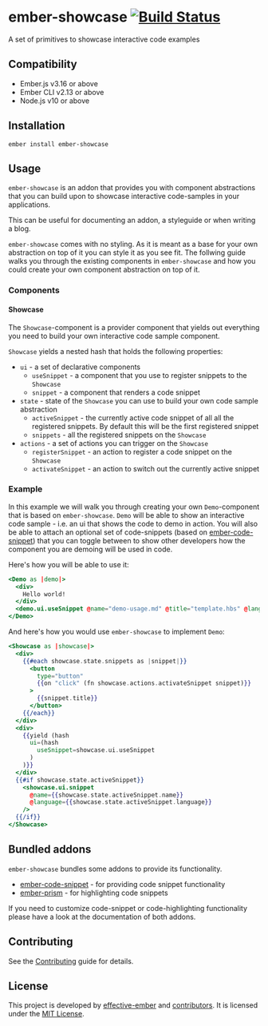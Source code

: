ember-showcase [![Build Status](https://travis-ci.org/effective-ember/ember-showcase.svg?branch=master)](https://travis-ci.org/effective-ember/ember-showcase)
==============================================================================

A set of primitives to showcase interactive code examples


Compatibility
------------------------------------------------------------------------------

* Ember.js v3.16 or above
* Ember CLI v2.13 or above
* Node.js v10 or above


Installation
------------------------------------------------------------------------------

```
ember install ember-showcase
```


Usage
------------------------------------------------------------------------------

`ember-showcase` is an addon that provides you with component abstractions
that you can build upon to showcase interactive code-samples in your
applications.

This can be useful for documenting an addon, a styleguide or when writing
a blog.

`ember-showcase` comes with no styling. As it is meant as a base for your own
abstraction on top of it you can style it as you see fit. The follwing guide
walks you through the existing components in `ember-showcase` and how you could
create your own component abstraction on top of it.

### Components

#### Showcase

The `Showcase`-component is a provider component that yields out everything you
need to build your own interactive code sample component.

`Showcase` yields a nested hash that holds the following properties:

* `ui` - a set of declarative components
  * `useSnippet` - a component that you use to register snippets to the `Showcase`
  * `snippet` - a component that renders a code snippet
* `state` - state of the `Showcase` you can use to build your own code sample
  abstraction
  * `activeSnippet` - the currently active code snippet of all all the registered
    snippets. By default this will be the first registered snippet
  * `snippets` - all the registered snippets on the `Showcase`
* `actions` - a set of actions you can trigger on the `Showcase`
  * `registerSnippet` - an action to register a code snippet on the `Showcase`
  * `activateSnippet` - an action to switch out the currently active snippet

### Example

In this example we will walk you through creating your own `Demo`-component
that is based on `ember-showcase`. `Demo` will be able to show an interactive
code sample - i.e. an ui that shows the code to demo in action. You will also
be able to attach an optional set of code-snippets (based on
[ember-code-snippet](https://github.com/ef4/ember-code-snippet)) that you can
toggle between to show other developers how the component you are demoing will
be used in code.

Here's how you will be able to use it:

```hbs
<Demo as |demo|>
  <div>
    Hello world!
  </div>
  <demo.ui.useSnippet @name="demo-usage.md" @title="template.hbs" @language="html" />
</Demo>
```

And here's how you would use `ember-showcase` to implement `Demo`:

```hbs
<Showcase as |showcase|>
  <div>
    {{#each showcase.state.snippets as |snippet|}}
      <button
        type="button"
        {{on "click" (fn showcase.actions.activateSnippet snippet)}}
      >
        {{snippet.title}}
      </button>
    {{/each}}
  </div>
  <div>
    {{yield (hash
      ui=(hash
        useSnippet=showcase.ui.useSnippet
      )
    )}}
  </div>
  {{#if showcase.state.activeSnippet}}
    <showcase.ui.snippet
      @name={{showcase.state.activeSnippet.name}}
      @language={{showcase.state.activeSnippet.language}}
    />
  {{/if}}
</Showcase>
```

Bundled addons
------------------------------------------------------------------------------

`ember-showcase` bundles some addons to provide its functionality.

* [ember-code-snippet](https://github.com/ef4/ember-code-snippet) - for providing code snippet functionality
* [ember-prism](https://github.com/shipshapecode/ember-prism) - for highlighting code snippets

If you need to customize code-snippet or code-highlighting functionality please
have a look at the documentation of both addons.

Contributing
------------------------------------------------------------------------------

See the [Contributing](CONTRIBUTING.md) guide for details.


License
------------------------------------------------------------------------------
This project is developed by [effective-ember](https://www.effective-ember.com/) and [contributors](https://github.com/LevelbossMike/ember-showcase/graphs/contributors). It is licensed under the [MIT License](LICENSE.md).
